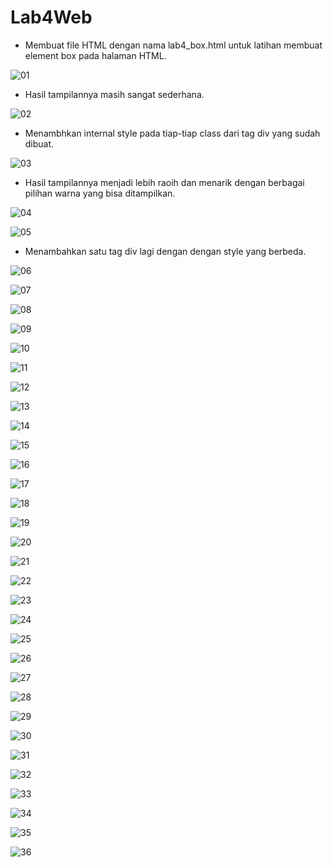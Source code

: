 # Lab4Web
+ Membuat file HTML dengan nama lab4_box.html untuk latihan membuat element box pada halaman HTML.

![01](https://user-images.githubusercontent.com/56189248/115938709-c07f1a80-a4c5-11eb-873b-cc2259462e4e.png)


+ Hasil tampilannya masih sangat sederhana.

![02](https://user-images.githubusercontent.com/56189248/115938711-c07f1a80-a4c5-11eb-8cd2-8a3d9066dc94.png)


+ Menambhkan internal style pada tiap-tiap class dari tag div yang sudah dibuat.

![03](https://user-images.githubusercontent.com/56189248/115938712-c117b100-a4c5-11eb-876e-49f23ad9d4d1.png)


+ Hasil tampilannya menjadi lebih raoih dan menarik dengan berbagai pilihan warna yang bisa ditampilkan.

![04](https://user-images.githubusercontent.com/56189248/115938713-c1b04780-a4c5-11eb-8908-16d7f4fb6f47.png)

![05](https://user-images.githubusercontent.com/56189248/115938717-c1b04780-a4c5-11eb-8110-373f907d372a.png)

+ Menambahkan satu tag div lagi dengan dengan style yang berbeda.

![06](https://user-images.githubusercontent.com/56189248/115938718-c248de00-a4c5-11eb-9d5c-33451e60cc81.png)


![07](https://user-images.githubusercontent.com/56189248/115938720-c2e17480-a4c5-11eb-977b-24a797ead618.png)


![08](https://user-images.githubusercontent.com/56189248/115938721-c37a0b00-a4c5-11eb-8f73-7047001bc422.png)


![09](https://user-images.githubusercontent.com/56189248/115938722-c412a180-a4c5-11eb-98b8-275c838fc336.png)


![10](https://user-images.githubusercontent.com/56189248/115938724-c412a180-a4c5-11eb-9138-3a638d028c3f.png)


![11](https://user-images.githubusercontent.com/56189248/115938726-c4ab3800-a4c5-11eb-9fbc-7a094ec2be18.png)


![12](https://user-images.githubusercontent.com/56189248/115938673-b65d1c00-a4c5-11eb-9523-6a820ffef1bd.png)


![13](https://user-images.githubusercontent.com/56189248/115938674-b78e4900-a4c5-11eb-99ca-711bcfe8c38e.png)


![14](https://user-images.githubusercontent.com/56189248/115938675-b826df80-a4c5-11eb-8c28-181e73cc8454.png)


![15](https://user-images.githubusercontent.com/56189248/115938677-b8bf7600-a4c5-11eb-8542-087693dd7e8c.png)


![16](https://user-images.githubusercontent.com/56189248/115938678-b8bf7600-a4c5-11eb-8150-28835fd7627d.png)


![17](https://user-images.githubusercontent.com/56189248/115938680-b9580c80-a4c5-11eb-8a94-d5d654fe3764.png)


![18](https://user-images.githubusercontent.com/56189248/115938682-b9f0a300-a4c5-11eb-8565-bba88c58f0d8.png)


![19](https://user-images.githubusercontent.com/56189248/115938683-b9f0a300-a4c5-11eb-9cb8-778da0d8eab5.png)


![20](https://user-images.githubusercontent.com/56189248/115938684-ba893980-a4c5-11eb-925a-90fb60bc645b.png)


![21](https://user-images.githubusercontent.com/56189248/115938686-bb21d000-a4c5-11eb-991a-754443b29ebe.png)


![22](https://user-images.githubusercontent.com/56189248/115938687-bb21d000-a4c5-11eb-8fc5-57711430d5b0.png)


![23](https://user-images.githubusercontent.com/56189248/115938689-bbba6680-a4c5-11eb-8686-e06695bb7029.png)


![24](https://user-images.githubusercontent.com/56189248/115938690-bbba6680-a4c5-11eb-9451-45d17f7f3031.png)


![25](https://user-images.githubusercontent.com/56189248/115938693-bc52fd00-a4c5-11eb-886f-2ad4e1354a3d.png)


![26](https://user-images.githubusercontent.com/56189248/115938694-bceb9380-a4c5-11eb-9f68-aabf5dab7ef6.png)


![27](https://user-images.githubusercontent.com/56189248/115938696-bceb9380-a4c5-11eb-924d-e801d85bae60.png)


![28](https://user-images.githubusercontent.com/56189248/115938697-bd842a00-a4c5-11eb-8cda-c201b071ff97.png)


![29](https://user-images.githubusercontent.com/56189248/115938698-be1cc080-a4c5-11eb-9d82-f81aceb7c805.png)


![30](https://user-images.githubusercontent.com/56189248/115938699-be1cc080-a4c5-11eb-84c7-48bf4e296768.png)


![31](https://user-images.githubusercontent.com/56189248/115938701-beb55700-a4c5-11eb-80fd-84e02d05a98f.png)


![32](https://user-images.githubusercontent.com/56189248/115938703-beb55700-a4c5-11eb-87a2-178fda980841.png)


![33](https://user-images.githubusercontent.com/56189248/115950242-4d48c900-a504-11eb-9ac7-fc5cc0a33432.png)


![34](https://user-images.githubusercontent.com/56189248/115950245-4e79f600-a504-11eb-9985-8d48496a7cb1.png)


![35](https://user-images.githubusercontent.com/56189248/115950373-17f0ab00-a505-11eb-81a9-6e4f6d857459.png)


![36](https://user-images.githubusercontent.com/56189248/115950377-1a530500-a505-11eb-8ea5-216e1afef309.png)

